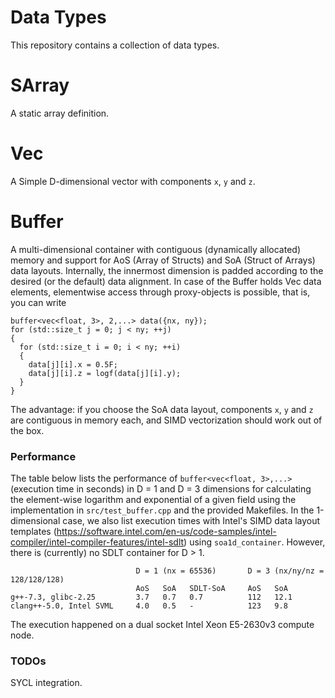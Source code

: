 # Data Types
This repository contains a collection of data types.

# SArray
A static array definition.

# Vec
A Simple D-dimensional vector with components `x`, `y` and `z`.

# Buffer
A multi-dimensional container with contiguous (dynamically allocated) memory and support for AoS (Array of Structs) and SoA (Struct of Arrays) data layouts.
Internally, the innermost dimension is padded according to the desired (or the default) data alignment.
In case of the Buffer holds Vec data elements, elementwise access through proxy-objects is possible, that is, you can write

```
buffer<vec<float, 3>, 2,...> data({nx, ny});
for (std::size_t j = 0; j < ny; ++j)
{
  for (std::size_t i = 0; i < ny; ++i)
  {
    data[j][i].x = 0.5F;
    data[j][i].z = logf(data[j][i].y);
  }
}
```
The advantage: if you choose the SoA data layout, components `x`, `y` and `z` are contiguous in memory each, and SIMD vectorization should work out of the box.

### Performance
The table below lists the performance of `buffer<vec<float, 3>,...>` (execution time in seconds) in D = 1 and D = 3 dimensions for calculating the element-wise logarithm and exponential of a given field using the implementation in `src/test_buffer.cpp` and the provided Makefiles. In the 1-dimensional case, we also list execution times with Intel's SIMD data layout templates (https://software.intel.com/en-us/code-samples/intel-compiler/intel-compiler-features/intel-sdlt) using `soa1d_container`.
However, there is (currently) no SDLT container for D > 1.

```
                            D = 1 (nx = 65536)       D = 3 (nx/ny/nz = 128/128/128)
                            AoS   SoA   SDLT-SoA     AoS   SoA
g++-7.3, glibc-2.25         3.7   0.7   0.7          112   12.1
clang++-5.0, Intel SVML     4.0   0.5   -            123   9.8
```
The execution happened on a dual socket Intel Xeon E5-2630v3 compute node.

### TODOs
SYCL integration.
